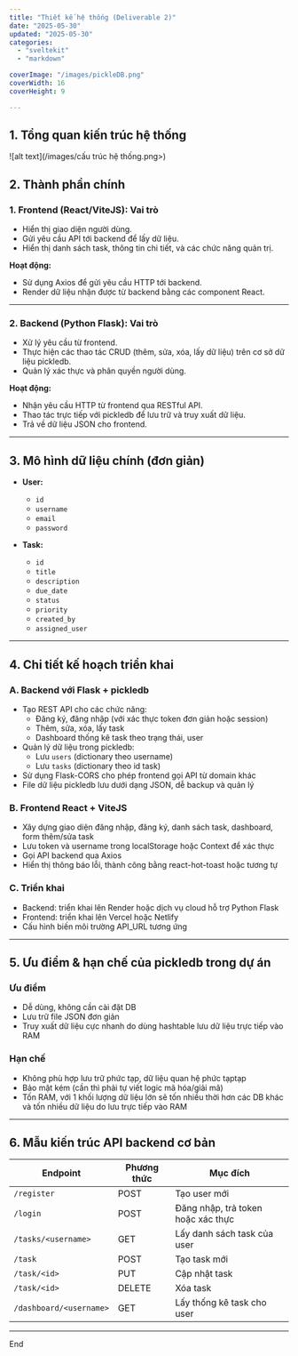 ```yaml
---
title: "Thiết kế hệ thống (Deliverable 2)"
date: "2025-05-30"
updated: "2025-05-30"
categories:
  - "sveltekit"
  - "markdown"

coverImage: "/images/pickleDB.png"
coverWidth: 16
coverHeight: 9

---
```


## 1. Tổng quan kiến trúc hệ thống

![alt text](/images/cấu trúc hệ thống.png>)


## 2. Thành phần chính

### 1. Frontend (React/ViteJS): Vai trò

- Hiển thị giao diện người dùng.  
- Gửi yêu cầu API tới backend để lấy dữ liệu.  
- Hiển thị danh sách task, thông tin chi tiết, và các chức năng quản trị.

**Hoạt động:**

- Sử dụng Axios để gửi yêu cầu HTTP tới backend.  
- Render dữ liệu nhận được từ backend bằng các component React.

---

### 2. Backend (Python Flask): Vai trò

- Xử lý yêu cầu từ frontend.  
- Thực hiện các thao tác CRUD (thêm, sửa, xóa, lấy dữ liệu) trên cơ sở dữ liệu pickledb.  
- Quản lý xác thực và phân quyền người dùng.

**Hoạt động:**

- Nhận yêu cầu HTTP từ frontend qua RESTful API.  
- Thao tác trực tiếp với pickledb để lưu trữ và truy xuất dữ liệu.  
- Trả về dữ liệu JSON cho frontend.


---

## 3. Mô hình dữ liệu chính (đơn giản)

- **User:**  
  - `id`  
  - `username`  
  - `email`  
  - `password`  

- **Task:**  
  - `id`  
  - `title`  
  - `description`  
  - `due_date`  
  - `status`  
  - `priority`  
  - `created_by`  
  - `assigned_user`

---

## 4. Chi tiết kế hoạch triển khai

### A. Backend với Flask + pickledb

- Tạo REST API cho các chức năng:  
  - Đăng ký, đăng nhập (với xác thực token đơn giản hoặc session)  
  - Thêm, sửa, xóa, lấy task  
  - Dashboard thống kê task theo trạng thái, user  
- Quản lý dữ liệu trong pickledb:  
  - Lưu `users` (dictionary theo username)  
  - Lưu `tasks` (dictionary theo id task)  
- Sử dụng Flask-CORS cho phép frontend gọi API từ domain khác  
- File dữ liệu pickledb lưu dưới dạng JSON, dễ backup và quản lý

### B. Frontend React + ViteJS

- Xây dựng giao diện đăng nhập, đăng ký, danh sách task, dashboard, form thêm/sửa task  
- Lưu token và username trong localStorage hoặc Context để xác thực  
- Gọi API backend qua Axios  
- Hiển thị thông báo lỗi, thành công bằng react-hot-toast hoặc tương tự

### C. Triển khai

- Backend: triển khai lên Render hoặc dịch vụ cloud hỗ trợ Python Flask  
- Frontend: triển khai lên Vercel hoặc Netlify  
- Cấu hình biến môi trường API_URL tương ứng

---

## 5. Ưu điểm & hạn chế của pickledb trong dự án

### Ưu điểm
- Dễ dùng, không cần cài đặt DB
- Lưu trữ file JSON đơn giản
- Truy xuất dữ liệu cực nhanh do dùng hashtable lưu dữ liệu trực tiếp vào RAM

### Hạn chế
- Không phù hợp lưu trữ phức tạp, dữ liệu quan hệ phức tạptạp
- Bảo mật kém (cần thì phải tự viết logic mã hóa/giải mã)
- Tốn RAM, với 1 khối lượng dữ liệu lớn sẽ tốn nhiều thời hơn các DB khác và tốn nhiều dữ liệu do lưu trực tiếp vào RAM


---

## 6. Mẫu kiến trúc API backend cơ bản

| Endpoint          | Phương thức | Mục đích                        |
|-------------------|-------------|--------------------------------|
| `/register`       | POST        | Tạo user mới                   |
| `/login`          | POST        | Đăng nhập, trả token hoặc xác thực |
| `/tasks/<username>`| GET         | Lấy danh sách task của user    |
| `/task`           | POST        | Tạo task mới                   |
| `/task/<id>`      | PUT         | Cập nhật task                  |
| `/task/<id>`      | DELETE      | Xóa task                      |
| `/dashboard/<username>` | GET    | Lấy thống kê task cho user    |



---

End